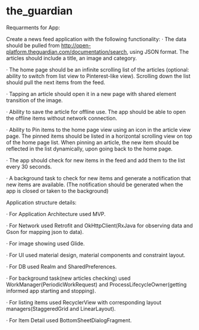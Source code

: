 # the_guardian

Requarments for App:

Create a news feed application with the following functionality:
·  The data should be pulled from http://open-platform.theguardian.com/documentation/search, using JSON format. The articles should include a title, an image and category.

·  The home page should be an infinite scrolling list of the articles (optional: ability to switch from list view to Pinterest-like view). Scrolling down the list should pull the next items from the feed.

·  Tapping an article should open it in a new page with shared element transition of the image.

·  Ability to save the article for offline use. The app should be able to open the offline items without network connection.

·  Ability to Pin items to the home page view using an icon in the article view page. The pinned items should be listed in a horizontal scrolling view on top of the home page list. When pinning an article, the new item should be reflected in the list dynamically, upon going back to the home page.

·  The app should check for new items in the feed and add them to the list every 30 seconds.

·  A background task to check for new items and generate a notification that new items are available. (The notification should be generated when the app is closed or taken to the background)


Application structure details:


· For Application Architecture used MVP.

· For Network used Retrofit and OkHttpClient(RxJava for observing data and Gson for mapping json to data).

· For image showing used Glide.

· For UI used material design, material components and constraint layout.

· For DB used Realm and SharedPreferences.

· For background task(new articles checking) used WorkManager(PeriodicWorkRequest) and ProcessLifecycleOwner(getting informed app starting and stopping).

· For listing items used RecyclerView with corresponding layout managers(StaggeredGrid and LinearLayout).

· For Item Detail used BottomSheetDialogFragment.

